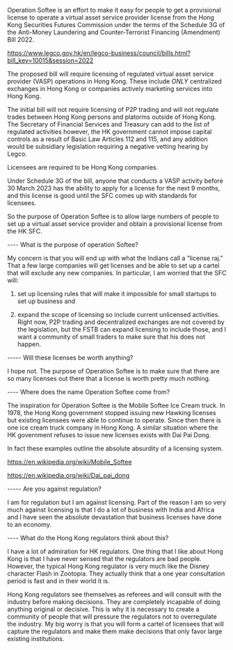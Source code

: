 Operation Softee is an effort to make it easy for people to get a
provisional license to operate a virtual asset service provider
license from the Hong Kong Securities Futures Commission under the
terms of the Schedule 3G of the Anti-Money Laundering and
Counter-Terrorist Financing (Amendment) Bill 2022.

https://www.legco.gov.hk/en/legco-business/council/bills.html?bill_key=10015&session=2022

The proposed bill will require licensing of regulated virtual asset
service provider (VASP) operations in Hong Kong.  These include *ONLY*
centralized exchanges in Hong Kong or companies actively marketing
services into Hong Kong.

The initial bill will not require licensing of P2P trading and will
not regulate trades between Hong Kong persons and platorms outside of
Hong Kong.  The Secretary of Financial Services and Treasury can add
to the list of regulated activities however, the HK government cannot
impose capital controls as a result of Basic Law Articles 112 and 115,
and any addition would be subsidiary legislation requiring a negative
vetting hearing by Legco.

Licensees are required to be Hong Kong companies.

Under Schedule 3G of the bill, anyone that conducts a VASP activity
before 30 March 2023 has the ability to apply for a license for the
next 9 months, and this license is good until the SFC comes up with
standards for licensees.

So the purpose of Operation Softee is to allow large numbers of people
to set up a virtual asset service provider and obtain a provisional
license from the HK SFC.

---- What is the purpose of operation Softee?

My concern is that you will end up with what the Indians call a
"license raj."  That a few large companies will get licenses and be
able to set up a cartel that will exclude any new companies.  In
particular, I am worried that the SFC will:

1) set up licensing rules that will make it impossible for small
startups to set up business and

2) expand the scope of licensing so include current unlicensed
activities.  Right now, P2P trading and decentralized exchanges are
not covered by the legislation, but the FSTB can expand licensing to
include those, and I want a community of small traders to make sure
that his does not happen.

-----  Will these licenses be worth anything?

I hope not.  The purpose of Operation Softee is to make sure that
there are so many licenses out there that a license is worth pretty
much nothing.


----  Where does the name Operation Softee come from?

The inspiration for Operation Softee is the Mobile Softee Ice Cream
truck.  In 1978, the Hong Kong government stopped issuing new Hawking
licenses but existing licensees were able to continue to operate.
Since then there is one ice cream truck company in Hong Kong.  A
similar situation where the HK government refuses to issue new
licenses exists with Dai Pai Dong.

In fact these examples outline the absolute absurdity of a licensing
system.

https://en.wikipedia.org/wiki/Mobile_Softee

https://en.wikipedia.org/wiki/Dai_pai_dong

----- Are you against regulation?

I am for regulation but I am against licensing.  Part of the reason I
am so very much against licensing is that I do a lot of business with
India and Africa and I have seen the absolute devastation that
business licenses have done to an economy.

---- What do the Hong Kong regulators think about this?

I have a lot of admiration for HK regulators.  One thing that I like
about Hong Kong is that I have never sensed that the regulators are
bad people.  However, the typical Hong Kong regulator is very much
like the Disney character Flash in Zootopia.  They actually think that
a one year consultation period is fast and in their world it is.

Hong Kong regulators see themselves as referees and will consult with
the industry before making decisions.  They are completely incapable
of doing anything original or decisive.  This is why it is necessary
to create a community of people that will pressure the regulators not
to overregulate the industry.  My big worry is that you will form a
cartel of licensees that will capture the regulators and make them
make decisions that only favor large existing institutions.


